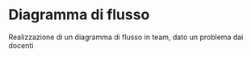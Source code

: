 # Diagramma di flusso

Realizzazione di un diagramma di flusso in team, dato un problema dai docenti
